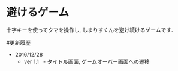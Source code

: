 # 避けるゲーム
十字キーを使ってクマを操作し, しまりすくんを避け続けるゲームです.

#更新履歴
- 2016/12/28
  - ver 1.1
    -   タイトル画面, ゲームオーバー画面への遷移
